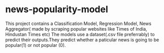 # news-popularity-model
This project contains a Classification Model, Regression Model, News Aggregator( made by scraping popular websites like Times of India, Hindustan Times etc)
The models use a dataset(.csv file preferrably) to predict their outputs.They predict whether a paticular news is going to be popular(1) or not popular (0).

